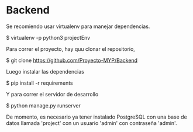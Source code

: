 # Backend

Se recomiendo usar virtualenv para manejar dependencias.

  $ virtualenv -p python3 projectEnv

Para correr el proyecto, hay quu clonar el repositorio,

  $ git clone https://github.com/Proyecto-MYP/Backend

Luego instalar las dependencias

  $ pip install -r requirements

Y para correr el servidor de desarrollo

  $ python manage.py runserver

De momento, es necesario ya tener instalado PostgreSQL con una base de datos
llamada 'project' con un usuario 'admin' con contraseña 'admin'.
